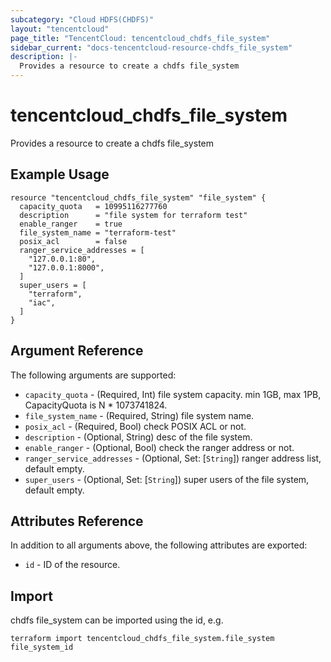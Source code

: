 ```yaml
---
subcategory: "Cloud HDFS(CHDFS)"
layout: "tencentcloud"
page_title: "TencentCloud: tencentcloud_chdfs_file_system"
sidebar_current: "docs-tencentcloud-resource-chdfs_file_system"
description: |-
  Provides a resource to create a chdfs file_system
---
```


# tencentcloud_chdfs_file_system

Provides a resource to create a chdfs file_system

## Example Usage

```hcl
resource "tencentcloud_chdfs_file_system" "file_system" {
  capacity_quota   = 10995116277760
  description      = "file system for terraform test"
  enable_ranger    = true
  file_system_name = "terraform-test"
  posix_acl        = false
  ranger_service_addresses = [
    "127.0.0.1:80",
    "127.0.0.1:8000",
  ]
  super_users = [
    "terraform",
    "iac",
  ]
}
```

## Argument Reference

The following arguments are supported:

* `capacity_quota` - (Required, Int) file system capacity. min 1GB, max 1PB, CapacityQuota is N * 1073741824.
* `file_system_name` - (Required, String) file system name.
* `posix_acl` - (Required, Bool) check POSIX ACL or not.
* `description` - (Optional, String) desc of the file system.
* `enable_ranger` - (Optional, Bool) check the ranger address or not.
* `ranger_service_addresses` - (Optional, Set: [`String`]) ranger address list, default empty.
* `super_users` - (Optional, Set: [`String`]) super users of the file system, default empty.

## Attributes Reference

In addition to all arguments above, the following attributes are exported:

* `id` - ID of the resource.




## Import

chdfs file_system can be imported using the id, e.g.

```
terraform import tencentcloud_chdfs_file_system.file_system file_system_id
```

